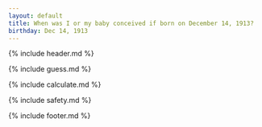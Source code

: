 ```yaml
---
layout: default
title: When was I or my baby conceived if born on December 14, 1913?
birthday: Dec 14, 1913
---
```


{% include header.md %}

{% include guess.md %}

{% include calculate.md %}

{% include safety.md %}

{% include footer.md %}



